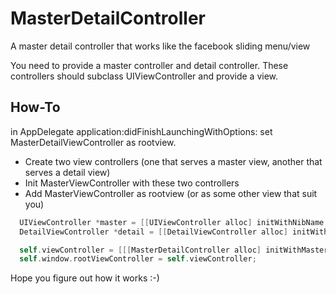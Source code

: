 MasterDetailController
======================

A master detail controller that works like the facebook sliding menu/view

You need to provide a master controller and detail controller. These controllers should subclass UIViewController and provide a view.

How-To
-------------------------

in AppDelegate application:didFinishLaunchingWithOptions: set MasterDetailViewController as rootview.

* Create two view controllers (one that serves a master view, another that serves a detail view)
* Init MasterViewController with these two controllers 
* Add MasterViewController as rootview (or as some other view that suit you)

```objective-c
  UIViewController *master = [[UIViewController alloc] initWithNibName:@"MasterView" bundle:nil]; // Just dummy controller with a xib as view 
  DetailViewController *detail = [[DetailViewController alloc] initWithNibName:@"DetailView" bundle:nil]; // This does a little more: adds a toggle button

  self.viewController = [[[MasterDetailController alloc] initWithMasterViewController:master detailViewController:detail] autorelease];
  self.window.rootViewController = self.viewController;
```
Hope you figure out how it works :-)

